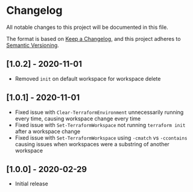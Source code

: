 # Changelog

All notable changes to this project will be documented in this file.

The format is based on [Keep a Changelog](https://keepachangelog.com/en/1.0.0/),
and this project adheres to [Semantic Versioning](https://semver.org/spec/v2.0.0.html).

## [1.0.2] - 2020-11-01

- Removed `init` on default workspace for workspace delete

## [1.0.1] - 2020-11-01

- Fixed issue with `Clear-TerraformEnvironment` unnecessarily running every time, causing workspace change every time
- Fixed issue with `Set-TerraformWorkspace` not running `terraform init` after a workspace change
- Fixed issue with `Set-TerraformWorkspace` using `-cmatch` vs `-ccontains` causing issues when workspaces were a substring of another workspace

## [1.0.0] - 2020-02-29

- Initial release
